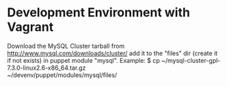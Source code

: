 Development Environment with Vagrant
======

Download the MySQL Cluster tarball from http://www.mysql.com/downloads/cluster/
add it to the "files" dir (create it if not exists) in puppet module "mysql".
Example:
$ cp ~/mysql-cluster-gpl-7.3.0-linux2.6-x86_64.tar.gz \
     ~/devenv/puppet/modules/mysql/files/
